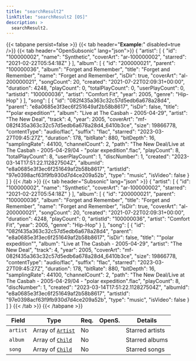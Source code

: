 ```yaml
---
title: "searchResult2"
linkTitle: "searchResult2 [OS]"
description: >
  searchResult2.
---
```


{{< tabpane persist=false >}}
{{< tab header="**Example**:" disabled=true />}}
{{< tab header="OpenSubsonic" lang="json">}}
{
  "artist": [
    {
      "id": "100000002",
      "name": "Synthetic",
      "coverArt": "ar-100000002",
      "starred": "2021-02-22T05:54:18Z"
    }
  ],
  "album": [
    {
      "id": "200000021",
      "parent": "100000036",
      "album": "Forget and Remember",
      "title": "Forget and Remember",
      "name": "Forget and Remember",
      "isDir": true,
      "coverArt": "al-200000021",
      "songCount": 20,
      "created": "2021-07-22T02:09:31+00:00",
      "duration": 4248,
      "playCount": 0,
      "totalPlayCount": 0,
      "userPlayCount": 0,
      "artistId": "100000036",
      "artist": "Comfort Fit",
      "year": 2005,
      "genre": "Hip-Hop"
    }
  ],
  "song": [
    {
      "id": "082f435a363c32c57d5edb6a678a28d4",
      "parent": "e8a0685e3f3ec6f251649af2b58b8617",
      "isDir": false,
      "title": "\"polar expedition\"",
      "album": "Live at The Casbah - 2005-04-29",
      "artist": "The New Deal",
      "track": 4,
      "year": 2005,
      "coverArt": "mf-082f435a363c32c57d5edb6a678a28d4_6410b3ce",
      "size": 19866778,
      "contentType": "audio/flac",
      "suffix": "flac",
      "starred": "2023-03-27T09:45:27Z",
      "duration": 178,
      "bitRate": 880,
      "bitDepth": 16,
      "samplingRate": 44100,
      "channelCount": 2,
      "path": "The New Deal/Live at The Casbah - 2005-04-29/04 - \"polar expedition\".flac",
      "playCount": 8,
      "totalPlayCount": 8,
      "userPlayCount": 1,
      "discNumber": 1,
      "created": "2023-03-14T17:51:22.112827504Z",
      "albumId": "e8a0685e3f3ec6f251649af2b58b8617",
      "artistId": "97e0398acf63f9fb930d7d4ce209a52b",
      "type": "music",
      "isVideo": false
    }
  ]
}
{{< /tab >}}
{{< tab header="Subsonic" lang="json" >}}
{
  "artist": [
    {
      "id": "100000002",
      "name": "Synthetic",
      "coverArt": "ar-100000002",
      "starred": "2021-02-22T05:54:18Z"
    }
  ],
  "album": [
    {
      "id": "200000021",
      "parent": "100000036",
      "album": "Forget and Remember",
      "title": "Forget and Remember",
      "name": "Forget and Remember",
      "isDir": true,
      "coverArt": "al-200000021",
      "songCount": 20,
      "created": "2021-07-22T02:09:31+00:00",
      "duration": 4248,
      "playCount": 0,
      "artistId": "100000036",
      "artist": "Comfort Fit",
      "year": 2005,
      "genre": "Hip-Hop"
    }
  ],
  "song": [
    {
      "id": "082f435a363c32c57d5edb6a678a28d4",
      "parent": "e8a0685e3f3ec6f251649af2b58b8617",
      "isDir": false,
      "title": "\"polar expedition\"",
      "album": "Live at The Casbah - 2005-04-29",
      "artist": "The New Deal",
      "track": 4,
      "year": 2005,
      "coverArt": "mf-082f435a363c32c57d5edb6a678a28d4_6410b3ce",
      "size": 19866778,
      "contentType": "audio/flac",
      "suffix": "flac",
      "starred": "2023-03-27T09:45:27Z",
      "duration": 178,
      "bitRate": 880,
      "bitDepth": 16,
      "samplingRate": 44100,
      "channelCount": 2,
      "path": "The New Deal/Live at The Casbah - 2005-04-29/04 - \"polar expedition\".flac",
      "playCount": 8,
      "discNumber": 1,
      "created": "2023-03-14T17:51:22.112827504Z",
      "albumId": "e8a0685e3f3ec6f251649af2b58b8617",
      "artistId": "97e0398acf63f9fb930d7d4ce209a52b",
      "type": "music",
      "isVideo": false
    }
  ]
}
{{< /tab >}}
{{< /tabpane >}}

| Field    | Type                           | Req. | OpenS. | Details         |
| -------- | ------------------------------ | ---- | ------ | --------------- |
| `artist` | Array of [`Artist`](../artist) | No   |        | Starred artists |
| `album`  | Array of [`Child`](../child)   | No   |        | Starred albums  |
| `song`   | Array of [`Child`](../child)   | No   |        | Starred songs   |
